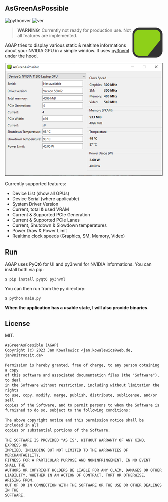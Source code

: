 ## AsGreenAsPossible
![pythonver](https://img.shields.io/badge/python-3.11-blue?style=flat-square&logo=python) ![ver](https://img.shields.io/badge/version-0.0.0-green?style=flat-square) 

<img src="https://raw.githubusercontent.com/yeahitsjan/asgreenaspossible/develop/resources/icon.png" width="96" height="96" align="right">


> **WARNING:** Currently not ready for production use. Not all features are implemented.

AGAP tries to display various static & realtime informations about your NVIDIA GPU in a simple window. It uses [py3nvml](https://github.com/fbcotter/py3nvml) under the hood.

![screenshot 11.01.23](https://raw.githubusercontent.com/yeahitsjan/asgreenaspossible/develop/resources/screenshot_110123.PNG)

Currently supported features:
- Device List (show all GPUs)
- Device Serial (where applicable)
- System Driver Version
- Current, total & used VRAM
- Current & Supported PCIe Generation
- Current & Supported PCIe Lanes
- Current, Shutdown & Slowdown temperatures
- Power Draw & Power Limit
- Realtime clock speeds (Graphics, SM, Memory, Video)

## Run

AGAP uses PyQt6 for UI and py3nvml for NVIDIA informations. You can install both via pip:
```
$ pip install pyqt6 py3nvml
```

You can then run from the ``py`` directory:
```
$ python main.py
```

**When the application has a usable state, I will also provide binaries.**

## License

MIT.

```
AsGreenAsPossible (AGAP)
Copyright (c) 2023 Jan Kowalewicz <jan.kowalewicz@web.de, jan@nitroosit.de>

Permission is hereby granted, free of charge, to any person obtaining a copy
of this software and associated documentation files (the "Software"), to deal
in the Software without restriction, including without limitation the rights
to use, copy, modify, merge, publish, distribute, sublicense, and/or sell
copies of the Software, and to permit persons to whom the Software is
furnished to do so, subject to the following conditions:

The above copyright notice and this permission notice shall be included in all
copies or substantial portions of the Software.

THE SOFTWARE IS PROVIDED "AS IS", WITHOUT WARRANTY OF ANY KIND, EXPRESS OR
IMPLIED, INCLUDING BUT NOT LIMITED TO THE WARRANTIES OF MERCHANTABILITY,
FITNESS FOR A PARTICULAR PURPOSE AND NONINFRINGEMENT. IN NO EVENT SHALL THE
AUTHORS OR COPYRIGHT HOLDERS BE LIABLE FOR ANY CLAIM, DAMAGES OR OTHER
LIABILITY, WHETHER IN AN ACTION OF CONTRACT, TORT OR OTHERWISE, ARISING FROM,
OUT OF OR IN CONNECTION WITH THE SOFTWARE OR THE USE OR OTHER DEALINGS IN THE
SOFTWARE.
```